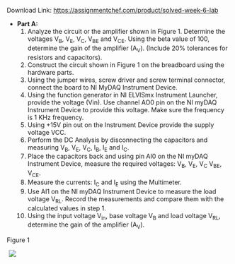 Download Link: https://assignmentchef.com/product/solved-week-6-lab
<br>
<ul>

 <li><strong>Part A:</strong>

  <ol>

   <li>Analyze the circuit or the amplifier shown in Figure 1. Determine the voltages V<sub>B</sub>, V<sub>E</sub>, V<sub>C</sub>, V<sub>BE</sub> and V<sub>CE</sub>. Using the beta value of 100, determine the gain of the amplifier (A<sub>V</sub>). (Include 20% tolerances for resistors and capacitors).</li>

   <li>Construct the circuit shown in Figure 1 on the breadboard using the hardware parts.</li>

   <li>Using the jumper wires, screw driver and screw terminal connector, connect the board to NI MyDAQ Instrument Device.</li>

   <li>Using the function generator in NI ELVISmx Instrument Launcher, provide the voltage (Vin). Use channel AO0 pin on the NI myDAQ Instrument Device to provide this voltage. Make sure the frequency is 1 KHz frequency.</li>

   <li>Using +15V pin out on the Instrument Device provide the supply voltage VCC.</li>

   <li>Perform the DC Analysis by disconnecting the capacitors and measuring V<sub>B</sub>, V<sub>E</sub>, V<sub>C</sub>, I<sub>B</sub>, I<sub>E</sub> and I<sub>C</sub>.</li>

   <li>Place the capacitors back and using pin AI0 on the NI myDAQ Instrument Device, measure the required voltages: V<sub>B</sub>, V<sub>E</sub>, V<sub>C</sub> V<sub>BE</sub>, V<sub>CE</sub>.</li>

   <li>Measure the currents: I<sub>C</sub> and I<sub>E</sub> using the Multimeter.</li>

   <li>Use AI1 on the NI myDAQ Instrument Device to measure the load voltage V<sub>RL</sub>. Record the measurements and compare them with the calculated values in step 1.</li>

   <li>Using the input voltage V<sub>in</sub>, base voltage V<sub>B</sub> and load voltage V<sub>RL</sub>, determine the gain of the amplifier (A<sub>V</sub>).</li>

  </ol></li>

</ul>

Figure 1




<img decoding="async" data-recalc-dims="1" data-src="https://i0.wp.com/www.ankitcodinghub.com/wp-content/uploads/2017/09/851.png?w=980&amp;ssl=1" class="lazyload" src="data:image/gif;base64,R0lGODlhAQABAAAAACH5BAEKAAEALAAAAAABAAEAAAICTAEAOw==">

 <noscript>

  <img decoding="async" src="https://i0.wp.com/www.ankitcodinghub.com/wp-content/uploads/2017/09/851.png?w=980&amp;ssl=1" data-recalc-dims="1">

 </noscript>